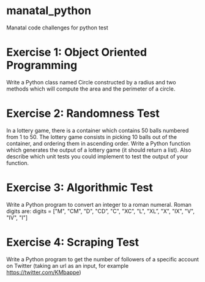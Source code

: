 # manatal_python
Manatal code challenges for python test


# Exercise 1: Object Oriented Programming

Write a Python class named Circle constructed by a radius and two methods which will compute the area and the perimeter of a circle.


# Exercise 2: Randomness Test

In a lottery game, there is a container which contains 50 balls numbered from 1 to 50. The lottery game consists in picking 10 balls out of the container, and ordering them in ascending order. 
Write a Python function which generates the output of a lottery game (it should return a list). Also describe which unit tests you could implement to test the output of your function.


# Exercise 3: Algorithmic Test

Write a Python program to convert an integer to a roman numeral. Roman digits are:
digits = ["M", "CM", "D", "CD”, "C", "XC", "L", "XL”, "X", "IX", "V", "IV", "I"]


# Exercise 4: Scraping Test

Write a Python program to get the number of followers of a specific account on Twitter (taking an url as an input, for example https://twitter.com/KMbappe)
